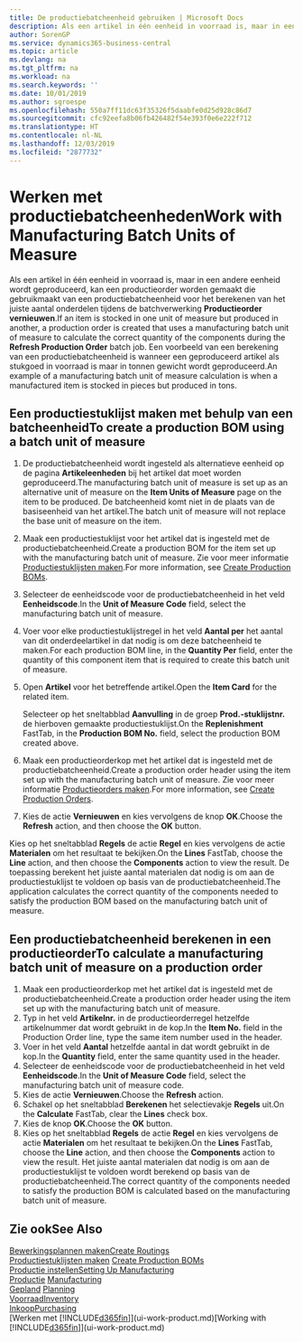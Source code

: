 ```yaml
---
title: De productiebatcheenheid gebruiken | Microsoft Docs
description: Als een artikel in één eenheid in voorraad is, maar in een andere eenheid wordt geproduceerd, moet de productieorder gebruikmaken van een productiebatcheenheid voor het berekenen van het juiste aantal onderdelen. Een voorbeeld van een berekening van een productiebatcheenheid is wanneer een geproduceerd artikel als stukgoed in voorraad is maar in tonnen gewicht wordt geproduceerd.
author: SorenGP
ms.service: dynamics365-business-central
ms.topic: article
ms.devlang: na
ms.tgt_pltfrm: na
ms.workload: na
ms.search.keywords: ''
ms.date: 10/01/2019
ms.author: sgroespe
ms.openlocfilehash: 550a7ff11dc63f35326f5daabfe0d25d928c86d7
ms.sourcegitcommit: cfc92eefa8b06fb426482f54e393f0e6e222f712
ms.translationtype: HT
ms.contentlocale: nl-NL
ms.lasthandoff: 12/03/2019
ms.locfileid: "2877732"
---
```

# <a name="work-with-manufacturing-batch-units-of-measure"></a><span data-ttu-id="bb017-104">Werken met productiebatcheenheden</span><span class="sxs-lookup"><span data-stu-id="bb017-104">Work with Manufacturing Batch Units of Measure</span></span>
<span data-ttu-id="bb017-105">Als een artikel in één eenheid in voorraad is, maar in een andere eenheid wordt geproduceerd, kan een productieorder worden gemaakt die gebruikmaakt van een productiebatcheenheid voor het berekenen van het juiste aantal onderdelen tijdens de batchverwerking **Productieorder vernieuwen**.</span><span class="sxs-lookup"><span data-stu-id="bb017-105">If an item is stocked in one unit of measure but produced in another, a production order is created that uses a manufacturing batch unit of measure to calculate the correct quantity of the components during the **Refresh Production Order** batch job.</span></span> <span data-ttu-id="bb017-106">Een voorbeeld van een berekening van een productiebatcheenheid is wanneer een geproduceerd artikel als stukgoed in voorraad is maar in tonnen gewicht wordt geproduceerd.</span><span class="sxs-lookup"><span data-stu-id="bb017-106">An example of a manufacturing batch unit of measure calculation is when a manufactured item is stocked in pieces but produced in tons.</span></span>  

## <a name="to-create-a-production-bom-using-a-batch-unit-of-measure"></a><span data-ttu-id="bb017-107">Een productiestuklijst maken met behulp van een batcheenheid</span><span class="sxs-lookup"><span data-stu-id="bb017-107">To create a production BOM using a batch unit of measure</span></span>  
1.  <span data-ttu-id="bb017-108">De productiebatcheenheid wordt ingesteld als alternatieve eenheid op de pagina **Artikeleenheden** bij het artikel dat moet worden geproduceerd.</span><span class="sxs-lookup"><span data-stu-id="bb017-108">The manufacturing batch unit of measure is set up as an alternative unit of measure on the **Item Units of Measure** page on the item to be produced.</span></span> <span data-ttu-id="bb017-109">De batcheenheid komt niet in de plaats van de basiseenheid van het artikel.</span><span class="sxs-lookup"><span data-stu-id="bb017-109">The batch unit of measure will not replace the base unit of measure on the item.</span></span>  
2.  <span data-ttu-id="bb017-110">Maak een productiestuklijst voor het artikel dat is ingesteld met de productiebatcheenheid.</span><span class="sxs-lookup"><span data-stu-id="bb017-110">Create a production BOM for the item set up with the manufacturing batch unit of measure.</span></span> <span data-ttu-id="bb017-111">Zie voor meer informatie [Productiestuklijsten maken](production-how-to-create-production-boms.md).</span><span class="sxs-lookup"><span data-stu-id="bb017-111">For more information, see [Create Production BOMs](production-how-to-create-production-boms.md).</span></span>  
3.  <span data-ttu-id="bb017-112">Selecteer de eenheidscode voor de productiebatcheenheid in het veld **Eenheidscode**.</span><span class="sxs-lookup"><span data-stu-id="bb017-112">In the **Unit of Measure Code** field, select the manufacturing batch unit of measure.</span></span>  
4.  <span data-ttu-id="bb017-113">Voer voor elke productiestuklijstregel in het veld **Aantal per** het aantal van dit onderdeelartikel in dat nodig is om deze batcheenheid te maken.</span><span class="sxs-lookup"><span data-stu-id="bb017-113">For each production BOM line, in the **Quantity Per** field, enter the quantity of this component item that is required to create this batch unit of measure.</span></span>  
5.  <span data-ttu-id="bb017-114">Open **Artikel** voor het betreffende artikel.</span><span class="sxs-lookup"><span data-stu-id="bb017-114">Open the **Item Card** for the related item.</span></span>  

    <span data-ttu-id="bb017-115">Selecteer op het sneltabblad **Aanvulling** in de groep **Prod.-stuklijstnr.** de hierboven gemaakte productiestuklijst.</span><span class="sxs-lookup"><span data-stu-id="bb017-115">On the **Replenishment** FastTab, in the **Production BOM No.** field, select the production BOM created above.</span></span>  
6.  <span data-ttu-id="bb017-116">Maak een productieorderkop met het artikel dat is ingesteld met de productiebatcheenheid.</span><span class="sxs-lookup"><span data-stu-id="bb017-116">Create a production order header using the item set up with the manufacturing batch unit of measure.</span></span> <span data-ttu-id="bb017-117">Zie voor meer informatie [Productieorders maken](production-how-to-create-production-orders.md).</span><span class="sxs-lookup"><span data-stu-id="bb017-117">For more information, see [Create Production Orders](production-how-to-create-production-orders.md).</span></span>  
7.  <span data-ttu-id="bb017-118">Kies de actie **Vernieuwen** en kies vervolgens de knop **OK**.</span><span class="sxs-lookup"><span data-stu-id="bb017-118">Choose the **Refresh** action, and then choose  the **OK** button.</span></span>  

<span data-ttu-id="bb017-119">Kies op het sneltabblad **Regels** de actie **Regel** en kies vervolgens de actie **Materialen** om het resultaat te bekijken.</span><span class="sxs-lookup"><span data-stu-id="bb017-119">On the **Lines** FastTab, choose the **Line** action, and then choose the **Components** action to view the result.</span></span> <span data-ttu-id="bb017-120">De toepassing berekent het juiste aantal materialen dat nodig is om aan de productiestuklijst te voldoen op basis van de productiebatcheenheid.</span><span class="sxs-lookup"><span data-stu-id="bb017-120">The application calculates the correct quantity of the components needed to satisfy the production BOM based on the manufacturing batch unit of measure.</span></span>  

## <a name="to-calculate-a-manufacturing-batch-unit-of-measure-on-a-production-order"></a><span data-ttu-id="bb017-121">Een productiebatcheenheid berekenen in een productieorder</span><span class="sxs-lookup"><span data-stu-id="bb017-121">To calculate a manufacturing batch unit of measure on a production order</span></span>  
1.  <span data-ttu-id="bb017-122">Maak een productieorderkop met het artikel dat is ingesteld met de productiebatcheenheid.</span><span class="sxs-lookup"><span data-stu-id="bb017-122">Create a production order header using the item set up with the manufacturing batch unit of measure.</span></span>  
2.  <span data-ttu-id="bb017-123">Typ in het veld **Artikelnr.** in de productieorderregel hetzelfde artikelnummer dat wordt gebruikt in de kop.</span><span class="sxs-lookup"><span data-stu-id="bb017-123">In the **Item No.** field in the Production Order line, type the same item number used in the header.</span></span>  
3.  <span data-ttu-id="bb017-124">Voer in het veld **Aantal** hetzelfde aantal in dat wordt gebruikt in de kop.</span><span class="sxs-lookup"><span data-stu-id="bb017-124">In the **Quantity** field, enter the same quantity used in the header.</span></span>  
4.  <span data-ttu-id="bb017-125">Selecteer de eenheidscode voor de productiebatcheenheid in het veld **Eenheidscode**.</span><span class="sxs-lookup"><span data-stu-id="bb017-125">In the **Unit of Measure Code** field, select the manufacturing batch unit of measure code.</span></span>  
5.  <span data-ttu-id="bb017-126">Kies de actie **Vernieuwen**.</span><span class="sxs-lookup"><span data-stu-id="bb017-126">Choose the **Refresh** action.</span></span>
6.  <span data-ttu-id="bb017-127">Schakel op het sneltabblad **Berekenen** het selectievakje **Regels** uit.</span><span class="sxs-lookup"><span data-stu-id="bb017-127">On the **Calculate** FastTab, clear the **Lines** check box.</span></span>  
7.  <span data-ttu-id="bb017-128">Kies de knop **OK**.</span><span class="sxs-lookup"><span data-stu-id="bb017-128">Choose the **OK** button.</span></span>  
8.  <span data-ttu-id="bb017-129">Kies op het sneltabblad **Regels** de actie **Regel** en kies vervolgens de actie **Materialen** om het resultaat te bekijken.</span><span class="sxs-lookup"><span data-stu-id="bb017-129">On the **Lines** FastTab, choose the **Line** action, and then choose the **Components** action to view the result.</span></span> <span data-ttu-id="bb017-130">Het juiste aantal materialen dat nodig is om aan de productiestuklijst te voldoen wordt berekend op basis van de productiebatcheenheid.</span><span class="sxs-lookup"><span data-stu-id="bb017-130">The correct quantity of the components needed to satisfy the production BOM is calculated based on the manufacturing batch unit of measure.</span></span>  

## <a name="see-also"></a><span data-ttu-id="bb017-131">Zie ook</span><span class="sxs-lookup"><span data-stu-id="bb017-131">See Also</span></span>  
[<span data-ttu-id="bb017-132">Bewerkingsplannen maken</span><span class="sxs-lookup"><span data-stu-id="bb017-132">Create Routings</span></span>](production-how-to-create-routings.md)  
<span data-ttu-id="bb017-133">[Productiestuklijsten maken](production-how-to-create-production-boms.md)   </span><span class="sxs-lookup"><span data-stu-id="bb017-133">[Create Production BOMs](production-how-to-create-production-boms.md)   </span></span>  
[<span data-ttu-id="bb017-134">Productie instellen</span><span class="sxs-lookup"><span data-stu-id="bb017-134">Setting Up Manufacturing</span></span>](production-configure-production-processes.md)  
<span data-ttu-id="bb017-135">[Productie](production-manage-manufacturing.md)  </span><span class="sxs-lookup"><span data-stu-id="bb017-135">[Manufacturing](production-manage-manufacturing.md)  </span></span>  
<span data-ttu-id="bb017-136">[Gepland](production-planning.md) </span><span class="sxs-lookup"><span data-stu-id="bb017-136">[Planning](production-planning.md) </span></span>  
[<span data-ttu-id="bb017-137">Voorraad</span><span class="sxs-lookup"><span data-stu-id="bb017-137">Inventory</span></span>](inventory-manage-inventory.md)  
[<span data-ttu-id="bb017-138">Inkoop</span><span class="sxs-lookup"><span data-stu-id="bb017-138">Purchasing</span></span>](purchasing-manage-purchasing.md)  
<span data-ttu-id="bb017-139">[Werken met [!INCLUDE[d365fin](includes/d365fin_md.md)]](ui-work-product.md)</span><span class="sxs-lookup"><span data-stu-id="bb017-139">[Working with [!INCLUDE[d365fin](includes/d365fin_md.md)]](ui-work-product.md)</span></span>  
